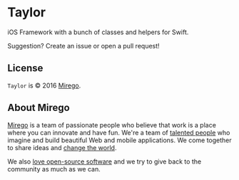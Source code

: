 # Taylor

iOS Framework with a bunch of classes and helpers for Swift. 

Suggestion? Create an issue or open a pull request!

## License

`Taylor` is © 2016 [Mirego](http://www.mirego.com).

## About Mirego

[Mirego](http://mirego.com) is a team of passionate people who believe that work is a place where you can innovate and have fun. We're a team of [talented people](http://life.mirego.com) who imagine and build beautiful Web and mobile applications. We come together to share ideas and [change the world](http://mirego.org).

We also [love open-source software](http://open.mirego.com) and we try to give back to the community as much as we can.
